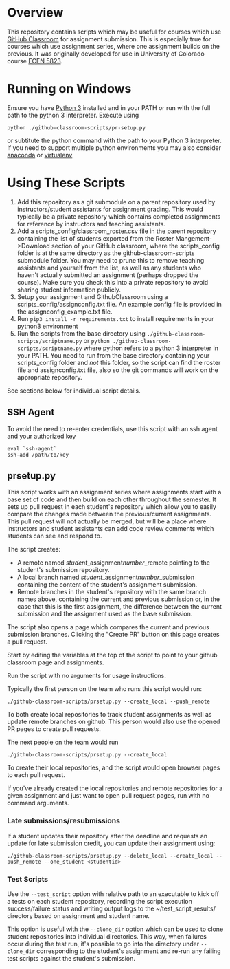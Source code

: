 # Overview
This repository contains scripts which may be useful for courses which use
[GitHub Classroom](https://classroom.github.com) for assignment submission.
This is especially true for courses which use assignment series, where one assignment builds on the previous.
It was originally developed for use in University of Colorado course
[ECEN 5823](https://sites.google.com/colorado.edu/ecen5823/home).

# Running on Windows

Ensure you have [Python 3](https://www.python.org/downloads/windows/) installed and in your PATH or run with the full path to the python 3 interpreter.  Execute using
```
python ./github-classroom-scripts/pr-setup.py
```
or subtitute the python command with the path to your Python 3 interpreter.
If you need to support multiple python environments you may also consider [anaconda](https://virtualenv.pypa.io/en/latest/) or [virtualenv](https://virtualenv.pypa.io/en/latest/)


# Using These Scripts
1. Add this repository as a git submodule on a parent repository used by instructors/student assistants for assignment grading.
  This would typically be a private repository which contains completed assignments for reference by instructors and
   teaching assistants.
2. Add a scripts_config/classroom_roster.csv file in the parent repository containing the list of students exported from
the Roster Mangement->Download section of your GitHub classroom, where the scripts_config folder is at the same directory as the github-classroom-scripts submodule folder.  You may need to prune this to remove teaching
assistants and yourself from the list, as well as any students who haven't actually submitted an assignment
(perhaps dropped the course).  Make sure you check this into a private repository to avoid sharing student information
publicly.
3. Setup your assignment and GithubClassroom using a scripts_config/assignconfig.txt file.  An example config file is
provided in the assignconfig_example.txt file.
4. Run ```pip3 install -r requirements.txt``` to install requirements in your python3 environment
5. Run the scripts from the base directory using ```./github-classroom-scripts/scriptname.py``` or ```python ./github-classroom-scripts/scriptname.py``` where python refers to a python 3 interpreter in your PATH.  You need to run from the base directory containing your scripts_config folder and *not* this folder, so the script can find the roster file and assignconfig.txt file, also so the git commands will work on the appropriate repository.

See sections below for individual script details.



## SSH Agent
To avoid the need to re-enter credentials, use this script with an ssh agent and your authorized key
```
eval `ssh-agent`
ssh-add /path/to/key
```

## prsetup.py

This script works with an assignment series where assignments start with a base set of code and then build on each
other throughout the semester.  It sets up pull request in each student's repository which allow you to easily compare
the changes made between the previous/current assignments.  This pull request will not actually be merged, but will be
a place where instructors and student assistants can add code review comments which students can see and respond to.

The script creates:
* A remote named  *student*_assignment*number*_remote pointing to the student's submission repository.
* A local branch named *student*_assignment*number*_submission containing the content of the student's assignment
submission.
* Remote branches in the student's repository with the same branch names above, containing the current and previous
submission or, in the case that this is the first assignment, the difference between the current submission and the
assignment used as the base submission.

The script also opens a page which compares the current and previous submission branches. Clicking the "Create PR"
button on this page creates a pull request.

Start by editing the variables at the top of the script to point to your github classroom page and assignments.

Run the script with no arguments for usage instructions.

Typically the first person on the team who runs this script would run:
```
./github-classroom-scripts/prsetup.py --create_local --push_remote
```
To both create local repositories to track student assignments as well as update remote branches on github.  This person would also use the opened PR pages to create pull requests.

The next people on the team would run
```
./github-classroom-scripts/prsetup.py --create_local
```
To create their local repositories, and the script would open browser pages to each pull request.

If you've already created the local repositories and remote repositories for a given assignment and just want to open pull request pages, run with no command arguments.

### Late submissions/resubmissions

If a student updates their repository after the deadline and requests an update for late submission credit, you can update their assignment using:
```
./github-classroom-scripts/prsetup.py --delete_local --create_local --push_remote --one_student <studentid>
```

### Test Scripts

Use the `--test_script` option with relative path to an executable to kick off a tests on each student repository, 
recording the script execution success/failure status and writing output logs to the ~/test_script_results/ directory
based on assignment and student name.

This option is useful with the `--clone_dir` option which can be used to clone student repositories into individual directories.
This way, when failures occur during the test run, it's possible to go into the directory under `--clone_dir` corresponding to
the student's assignment and re-run any failing test scripts against the student's submission.
